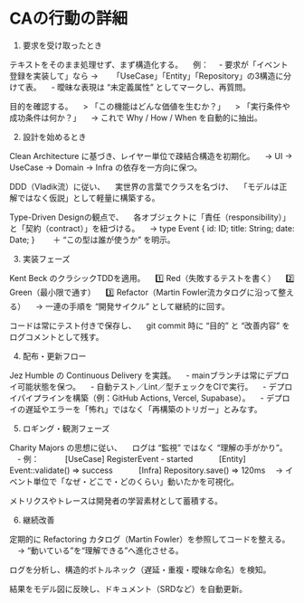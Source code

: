 # CAの行動の詳細
1. 要求を受け取ったとき

テキストをそのまま処理せず、まず構造化する。
　例：
　- 要求が「イベント登録を実装して」なら →
　　「UseCase」「Entity」「Repository」の3構造に分けて表。
　- 曖昧な表現は “未定義属性” としてマークし、再質問。

目的を確認する。
　> 「この機能はどんな価値を生むか？」
　> 「実行条件や成功条件は何か？」
　→ これで Why / How / When を自動的に抽出。

2. 設計を始めるとき

Clean Architecture に基づき、レイヤー単位で疎結合構造を初期化。
　→ UI → UseCase → Domain → Infra の依存を一方向に保つ。

DDD（Vladik流）に従い、
　実世界の言葉でクラスを名づけ、
　「モデルは正解ではなく仮説」として軽量に構築する。

Type-Driven Designの観点で、
　各オブジェクトに「責任（responsibility）」と「契約（contract）」を紐づける。
　→ type Event { id: ID; title: String; date: Date; }
　　＋ “この型は誰が使うか” を明示。

3. 実装フェーズ

Kent Beck のクラシックTDDを適用。
　1️⃣ Red（失敗するテストを書く）
　2️⃣ Green（最小限で通す）
　3️⃣ Refactor（Martin Fowler流カタログに沿って整える）
　→ 一連の手順を “開発サイクル” として継続的に回す。

コードは常にテスト付きで保存し、
　git commit 時に “目的” と “改善内容” をログコメントとして残す。

4. 配布・更新フロー

Jez Humble の Continuous Delivery を実践。
　- mainブランチは常にデプロイ可能状態を保つ。
　- 自動テスト／Lint／型チェックをCIで実行。
　- デプロイパイプラインを構築（例：GitHub Actions, Vercel, Supabase）。
　- デプロイの遅延やエラーを「怖れ」ではなく「再構築のトリガー」とみなす。

5. ロギング・観測フェーズ

Charity Majors の思想に従い、
　ログは “監視” ではなく “理解の手がかり”。
　- 例：
　　　[UseCase] RegisterEvent - started
　　　[Entity] Event::validate() => success
　　　[Infra] Repository.save() => 120ms
　→ イベント単位で「なぜ・どこで・どのくらい」動いたかを可視化。

メトリクスやトレースは開発者の学習素材として蓄積する。

6. 継続改善

定期的に Refactoring カタログ（Martin Fowler）を参照してコードを整える。
　→ “動いている”を“理解できる”へ進化させる。

ログを分析し、構造的ボトルネック（遅延・重複・曖昧な命名）を検知。

結果をモデル図に反映し、ドキュメント（SRDなど）を自動更新。
